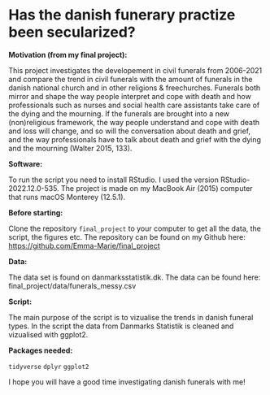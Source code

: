 # Has the danish funerary practize been secularized?

**Motivation (from my final project):**  

This project investigates the developement in civil funerals from 2006-2021 and compare the trend in civil funerals with the amount of funerals in the danish national church and in other religions & freechurches. Funerals both mirror and shape the way people interpret and cope with death and how professionals such as nurses and social health care assistants take care of the dying and the mourning. If the funerals are brought into a new (non)religious framework, the way people understand and cope with death and loss will change, and so will the conversation about death and grief, and the way professionals have to talk about death and grief with the dying and the mourning (Walter 2015, 133).

**Software:** 

To run the script you need to install RStudio. I used the version RStudio-2022.12.0-535. 
The project is made on my MacBook Air (2015) computer that runs macOS Monterey (12.5.1).

**Before starting:**

Clone the repository `final_project` to your computer to get all the data, the script, the figures etc. The repository can be found on my Github here: https://github.com/Emma-Marie/final_project 

**Data:**

The data set is found on danmarksstatistik.dk. The data can be found here: final_project/data/funerals_messy.csv

**Script:**

The main purpose of the script is to vizualise the trends in danish funeral types. In the script the data from Danmarks Statistik is cleaned and vizualised with ggplot2. 

**Packages needed:**

`tidyverse`
`dplyr`
`ggplot2`

I hope you will have a good time investigating danish funerals with me!
